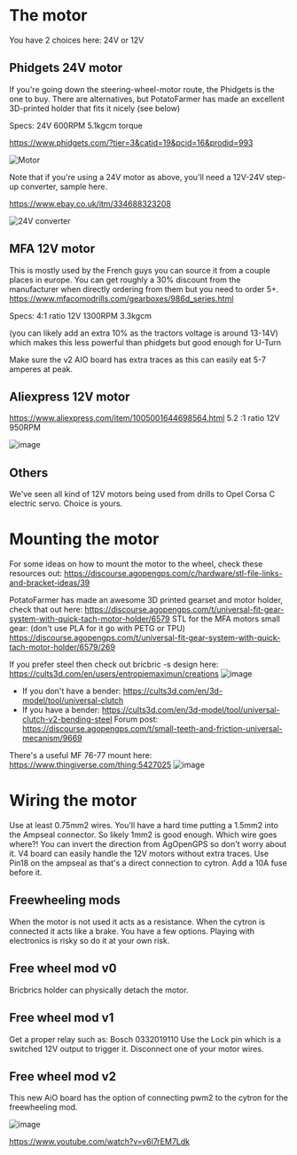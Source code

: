 # The motor

You have 2 choices here: 24V or 12V

## Phidgets 24V motor
If you're going down the steering-wheel-motor route, the Phidgets is the one to buy. There are alternatives, but PotatoFarmer has made an excellent 3D-printed holder that fits it nicely (see below)

Specs:  24V 600RPM 5.1kgcm torque

https://www.phidgets.com/?tier=3&catid=19&pcid=16&prodid=993

![Motor](https://user-images.githubusercontent.com/9885921/213874385-b721d918-7b86-4945-8783-d5c04c25bbe7.png)

Note that if you're using a 24V motor as above, you'll need a 12V-24V step-up converter, sample here.

https://www.ebay.co.uk/itm/334688323208

![24V converter](https://user-images.githubusercontent.com/9885921/213874396-499b65cf-2f9f-4eae-b396-0bc615981fca.png)

## MFA 12V motor

This is mostly used by the French guys you can source it from a couple places in europe.
You can get roughly a 30% discount from the manufacturer when directly ordering from them but you need to order 5+.
https://www.mfacomodrills.com/gearboxes/986d_series.html

Specs:  4:1 ratio 12V 1300RPM 3.3kgcm 

(you can likely add an extra 10% as the tractors voltage is around 13-14V) which makes this less powerful than phidgets but good enough for U-Turn

Make sure the v2 AIO board has extra traces as this can easily eat 5-7 amperes at peak.

## Aliexpress 12V motor

https://www.aliexpress.com/item/1005001644698564.html
5.2 :1 ratio 12V 950RPM

![image](https://github.com/AgHardware/Boards/assets/9885921/833efd67-4eff-41c7-809b-ca3fde9df40d)

## Others
We've seen all kind of 12V motors being used from drills to Opel Corsa C electric servo. Choice is yours.

# Mounting the motor

For some ideas on how to mount the motor to the wheel, check these resources out:
https://discourse.agopengps.com/c/hardware/stl-file-links-and-bracket-ideas/39

PotatoFarmer has made an awesome 3D printed gearset and motor holder, check that out here:
https://discourse.agopengps.com/t/universal-fit-gear-system-with-quick-tach-motor-holder/6579
STL for the MFA motors small gear: (don't use PLA for it go with PETG or TPU)
https://discourse.agopengps.com/t/universal-fit-gear-system-with-quick-tach-motor-holder/6579/269 

If you prefer steel then check out bricbric -s design here: https://cults3d.com/en/users/entropiemaximun/creations 
![image](https://github.com/AgHardware/Boards/assets/9885921/37a8b9c3-069c-4d68-a998-9f63b5121b6c)

* If you don't have a bender: https://cults3d.com/en/3d-model/tool/universal-clutch
* If you have a bender: https://cults3d.com/en/3d-model/tool/universal-clutch-v2-bending-steel
Forum post: https://discourse.agopengps.com/t/small-teeth-and-friction-universal-mecanism/9669

There's a useful MF 76-77 mount here: https://www.thingiverse.com/thing:5427025
![image](https://github.com/AgHardware/Boards/assets/9885921/2a0982e8-ba01-4e1e-9855-b713b051d9ff)

# Wiring the motor
Use at least 0.75mm2 wires. You'll have a hard time putting a 1.5mm2 into the Ampseal connector. So likely 1mm2 is good enough.
Which wire goes where?! You can invert the direction from AgOpenGPS so don't worry about it.
V4 board can easily handle the 12V motors without extra traces.
Use Pin18 on the ampseal as that's a direct connection to cytron. Add a 10A fuse before it.

## Freewheeling mods

When the motor is not used it acts as a resistance. When the cytron is connected it acts like a brake. You have a few options.
Playing with electronics is risky so do it at your own risk.

## Free wheel mod v0

Bricbrics holder can physically detach the motor.

## Free wheel mod v1

Get a proper relay such as: Bosch 0332019110
Use the Lock pin which is a switched 12V output to trigger it. Disconnect one of your motor wires.

## Free wheel mod v2

This new AiO board has the option of connecting pwm2 to the cytron for the freewheeling mod.

![image](https://user-images.githubusercontent.com/3919203/230942857-e37b0242-707e-44d6-9270-e240fcb3ef2c.png)

https://www.youtube.com/watch?v=v6l7rEM7Ldk